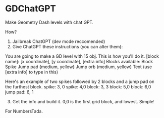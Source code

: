 # GDChatGPT
Make Geometry Dash levels with chat GPT.



How?

1. Jailbreak ChatGPT (dev mode reccomended)
2. Give ChatGPT these instructions (you can alter them):

You are going to make a GD level with 15 obj. This is how you'll do it.
[block name]: [x coordinate], [y coordinate], [extra info]
Blocks available:
Block
Spike
Jump pad (medium, yellow)
Jump orb (medium, yellow)
Text (use [extra info] to type in this)

Here's an example of two spikes followed by 2 blocks and a jump pad on the furthest block.
spike: 3, 0
spike: 4,0
block: 3, 3
block: 5,0
block: 6,0
jump pad: 6, 1



3. Get the info and build it. 0,0 is the first grid block, and lowest. Simple!

For NumbersTada.
